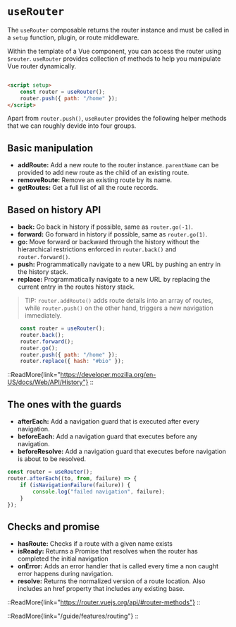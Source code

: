 # `useRouter`

The `useRouter` composable returns the router instance and must be called in a `setup` function, plugin, or route middleware.

Within the template of a Vue component, you can access the router using `$router`. `useRouter` provides collection of methods to help you manipulate Vue router dynamically.

```html [~/pages/*.vue]

<script setup>
	const router = useRouter();
	router.push({ path: "/home" });
</script>

````

 Apart from `router.push()`, `useRouter` provides the following helper methods that we can roughly devide into four groups.

## Basic manipulation

- **addRoute:** Add a new route to the router instance. `parentName` can be provided to add new route as the child of an existing route.
- **removeRoute:** Remove an existing route by its name.
- **getRoutes:** Get a full list of all the route records.

## Based on history API

- **back:** Go back in history if possible, same as `router.go(-1)`.
- **forward:** Go forward in history if possible, same as `router.go(1)`.
- **go:** Move forward or backward through the history without the hierarchical restrictions enforced in `router.back()` and `router.forward()`.
- **push:** Programmatically navigate to a new URL by pushing an entry in the history stack.
- **replace:** Programmatically navigate to a new URL by replacing the current entry in the routes history stack.

> TIP: `router.addRoute()` adds route details into an array of routes, while `router.push()` on the other hand, triggers a new navigation immediately.

```js [js]
	const router = useRouter();
	router.back();
	router.forward();
	router.go();
	router.push({ path: "/home" });
	router.replace({ hash: "#bio" });
````

::ReadMore{link="https://developer.mozilla.org/en-US/docs/Web/API/History"}
::

## The ones with the guards

- **afterEach:** Add a navigation guard that is executed after every navigation.
- **beforeEach:** Add a navigation guard that executes before any navigation.
- **beforeResolve:** Add a navigation guard that executes before navigation is about to be resolved.

```js [js]
const router = useRouter();
router.afterEach((to, from, failure) => {
	if (isNavigationFailure(failure)) {
		console.log("failed navigation", failure);
	}
});
```

## Checks and promise

- **hasRoute:** Checks if a route with a given name exists
- **isReady:** Returns a Promise that resolves when the router has completed the initial navigation
- **onError:** Adds an error handler that is called every time a non caught error happens during navigation.
- **resolve:** Returns the normalized version of a route location. Also includes an href property that includes any existing base.

::ReadMore{link="https://router.vuejs.org/api/#router-methods"}
::

::ReadMore{link="/guide/features/routing"}
::
